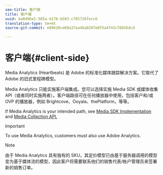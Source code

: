 ```yaml
---
seo-title: 客户端
title: 客户端
uuid: ba0496e2-585a-4176-b583-c705726fecc6
translation-type: tm+mt
source-git-commit: e89620ce60a37aa4ba0207e8f5a4f43c76026dcd

---
```



# 客户端{#client-side}

Media Analytics (Heartbeats) 是 Adobe 的标准化媒体跟踪解决方案。它取代了 Adobe 的旧式里程碑模型。

Media Analytics 只能实施客户端集成。您可以选择实施 Media SDK 或媒体收集 API（或者同时实施两者）。客户端路径可在任何播放器中使用，包括客户和/或 OVP 的播放器，例如 Brightcove、Ooyala、thePlatform，等等。

If Media Analytics is your intended path, see [Media SDK Implementation](/help/sdk-implement/setup/setup-overview.md) and [Media Collection API.](/help/media-collection-api/mc-api-overview.md)

>[!IMPORTANT]
>
>To use Media Analytics, customers must also use Adobe Analytics.

>[!NOTE]
>
>由于 Media Analytics 具有独有的 SKU，其定价模型已由基于服务器调用的模型变为基于媒体流的模型，因此客户将需要联系他们的销售代表/帐户管理员来签署新的销售订单。

